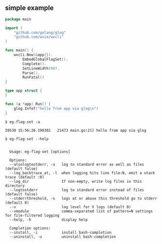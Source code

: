 ## simple example

<!--tmpl,code=go:cat main.go -->
``` go 
package main

import (
	"github.com/golang/glog"
	"github.com/wxio/wxcli"
)

func main() {
	wxcli.New(&app{}).
		EmbedGlobalFlagSet().
		Complete().
		SetLineWidth(90).
		Parse().
		RunFatal()
}

type app struct {
}

func (a *app) Run() {
	glog.Infof("hello from app via glog\n")
}
```
<!--/tmpl-->

```
$ eg-flag-set -a
```

<!--tmpl,code=plain:go run main.go -a -->
``` plain 
I0530 15:56:20.198302   21473 main.go:21] hello from app via glog
```
<!--/tmpl-->

```
$ eg-flag-set --help
```

<!--tmpl,code=plain:go build -o eg-flag-set && ./eg-flag-set --help ; rm eg-flag-set -->
``` plain 

  Usage: eg-flag-set [options]

  Options:
  --alsologtostderr, -a   log to standard error as well as files (default false)
  --log_backtrace_at, -l  when logging hits line file:N, emit a stack trace (default :0)
  --log_dir               If non-empty, write log files in this directory
  --logtostderr           log to standard error instead of files (default false)
  --stderrthreshold, -s   logs at or above this threshold go to stderr (default 0)
  --v                     log level for V logs (default 0)
  --vmodule               comma-separated list of pattern=N settings for file-filtered logging
  --help, -h              display help

  Completion options:
  --install, -i           install bash-completion
  --uninstall, -u         uninstall bash-completion

```
<!--/tmpl-->
